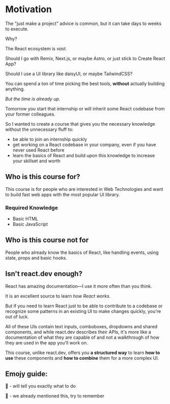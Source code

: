# Motivation

The "just make a project" advice is common, but it can take days to weeks to execute.

Why?

The React ecosystem is *vast*.

Should I go with Remix, Next.js, or maybe Astro, or just stick to Create React App?

Should I use a UI library like daisyUI, or maybe TailwindCSS?

You can spend a ton of time picking the best tools, **without** actually building anything.

*But the time is already up.*

Tomorrow you start that internship or will inherit some React codebase from your former colleagues.

So I wanted to create a course that gives you the necessary knowledge without the unnecessary fluff to:
 - be able to join an internship quickly
 - get working on a React codebase in your company, even if you have never used React before
 - learn the basics of React and build upon this knowledge to increase your skillset and worth

## Who is this course for?

This course is for people who are interested in Web Technologies and want to build fast web apps with the most popular UI library.

### Required Knowledge
 - Basic HTML
 - Basic JavaScript

## Who is this course not for

People who already know the basics of React, like handling events, using state, props and basic hooks.

## Isn't react.dev enough?

React has amazing documentation—I use it more often than you think.

It is an excellent source to learn *how React works*.

But if you need to learn React just to be able to contribute to a codebase or recognize some patterns in an existing UI to make changes quickly, you're out of luck.

All of these UIs contain text inputs, comboboxes, dropdowns and shared components, and while react.dev describes their APIs, it's more like a documentation of what they are capable of and not a walkthrough of how they are used in the app you'll work on.

This course, unlike react.dev, offers you **a structured way** to learn **how to use** these components and **how to combine** them for a more complex UI.

## Emojy guide:

🦁 - will tell you exactly what to do

💭 - we already mentioned this, try to remember